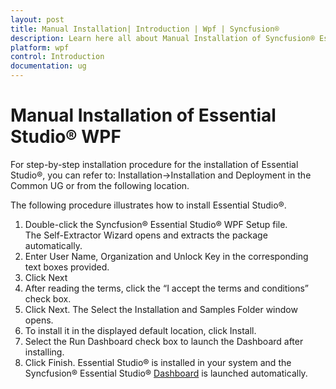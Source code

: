 ```yaml
---
layout: post
title: Manual Installation| Introduction | Wpf | Syncfusion®
description: Learn here all about Manual Installation of Syncfusion® Essential Studio® WPF controls, its elements and more.
platform: wpf
control: Introduction
documentation: ug
---
```


# Manual Installation of Essential Studio® WPF

For step-by-step installation procedure for the installation of Essential Studio®, you can refer to: Installation->Installation and Deployment in the Common UG or from the following location.

The following procedure illustrates how to install Essential Studio®. 

1. Double-click the Syncfusion® Essential Studio® WPF Setup file. The Self-Extractor Wizard opens and extracts the package automatically.
2. Enter User Name, Organization and Unlock Key in the corresponding text boxes provided.
3. Click Next
4. After reading the terms, click the “I accept the terms and conditions” check box.
5. Click Next. The Select the Installation and Samples Folder window opens.
6. To install it in the displayed default location, click Install.
7. Select the Run Dashboard check box to launch the Dashboard after installing.
8. Click Finish. Essential Studio® is installed in your system and the Syncfusion® Essential Studio® [Dashboard](http://help.syncfusion.com/common/essential-studio/utilities#dashboard.htm) is launched automatically.



